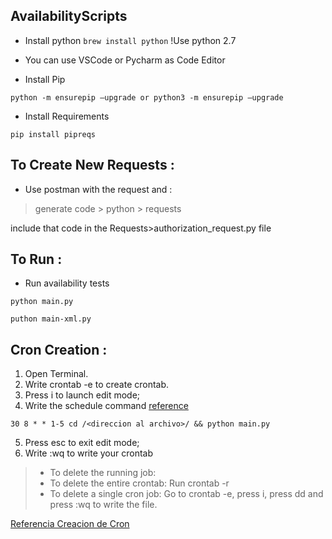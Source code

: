 ## AvailabilityScripts

- Install python 
`brew install python`
!Use python 2.7

- You can use VSCode or Pycharm as Code Editor

- Install Pip 

`python -m ensurepip –upgrade or python3 -m ensurepip –upgrade`

- Install Requirements

`pip install pipreqs`

## To Create New Requests :

- Use postman with the request and : 

>  generate code > python > requests

include that code in the Requests>authorization_request.py file
 
## To Run :

- Run availability tests

`python main.py`

`puthon main-xml.py`

## Cron Creation :

1. Open Terminal.
2. Write crontab -e to create crontab.
3. Press i to launch edit mode;
4. Write the schedule command [reference](https://crontab.guru/#24_17_*_*_1-5)

 `30 8 * * 1-5 cd /<direccion al archivo>/ && python main.py`
 
5. Press esc to exit edit mode;
6. Write :wq to write your crontab

> - To delete the running job:
> - To delete the entire crontab: Run crontab -r
> - To delete a single cron job: Go to crontab -e, press i, press dd and press :wq to write the file. 

[Referencia Creacion de Cron](https://www.jcchouinard.com/python-automation-with-cron-on-mac/)